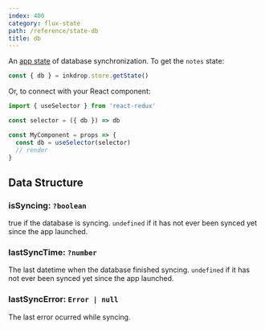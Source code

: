 ```yaml
---
index: 400
category: flux-state
path: /reference/state-db
title: db
---
```


An [app state](/manual/flux-architecture) of database synchronization.
To get the `notes` state:

```js
const { db } = inkdrop.store.getState()
```

Or, to connect with your React component:

```js
import { useSelector } from 'react-redux'

const selector = ({ db }) => db

const MyComponent = props => {
  const db = useSelector(selector)
  // render
}
```

## Data Structure

### isSyncing: `?boolean`

true if the database is syncing.
`undefined` if it has not ever been synced yet since the app launched.

### lastSyncTime: `?number`

The last datetime when the database finished syncing.
`undefined` if it has not ever been synced yet since the app launched.

### lastSyncError: `Error | null`

The last error ocurred while syncing.
